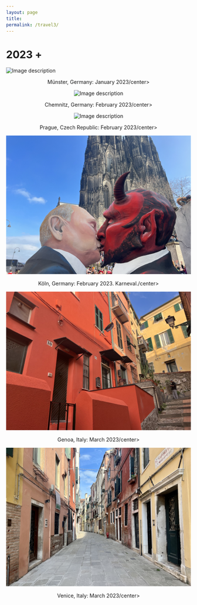 ```yaml
---
layout: page
title: 
permalink: /travel3/
---
```

# 2023 +

![Image description](/images/Jan2023_Muenster.jpg)
<center>Münster, Germany: January 2023/center>
<br>	
  
![Image description](/images/Feb2023_Chemnitz.jpg)
<center>Chemnitz, Germany: February 2023/center>
<br>	
  
![Image description](/images/Feb2023_Prague.jpg)
<center>Prague, Czech Republic: February 2023/center>
<br>	  
  
![Image description](/images/2023Feb_Koln.jpg)
<center>Köln, Germany: February 2023. Karneval./center>
<br>	  
    
![Image description](/images/2023_March_Genoa.jpg)
<center>Genoa, Italy: March 2023/center>
<br>	  

![Image description](/images/2023_March_Venice.jpg)
<center>Venice, Italy: March 2023/center>
<br>	    

